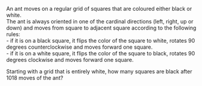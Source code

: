   <p>  An ant moves on a regular grid of squares that are coloured either black or white.<br/>   The ant is always oriented in one of the cardinal directions (left, right, up or down) and moves from square to adjacent square according to the following rules:<br/>  - if it is on a black square, it flips the color of the square to white, rotates 90 degrees counterclockwise and moves forward one square.<br/>  - if it is on a white square, it flips the color of the square to black, rotates 90 degrees clockwise and moves forward one square.<br/>  </p>  <p>  Starting with a grid that is entirely white, how many squares are black after 1018 moves of the ant?  </p>    